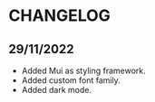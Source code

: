 # CHANGELOG

## 29/11/2022
- Added Mui as styling framework.
- Added custom font family.
- Added dark mode.
